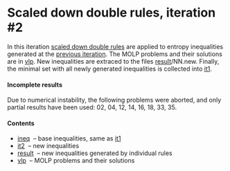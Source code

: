 Scaled down double rules, iteration \#2
====================================

In this iteration [scaled down double rules](../drules.txt) are applied to 
entropy inequalities generated at the [previous
iteration](../iter1/it1.txt). The MOLP problems and their
solutions are in [vlp](vlp). New inequalities 
are extraced to the files [result](result)/NN.new.
Finally, the minimal set with all newly generated inequalities is collected into
[it1](it1.txt).

#### Incomplete results

Due to numerical instability, the following problems were aborted, and only
partial results have been used: 02, 04, 12, 14, 16, 18, 33, 35.

#### Contents

* [ineq](ineq.txt) &nbsp;&ndash; base inequalities, same as
  [it1](../iter1/it1.txt)
* [it2](it2.txt) &nbsp;&ndash; new inequalities
* [result](result) &nbsp;&ndash; new inequalities generated by individual rules
* [vlp](vlp) &nbsp;&ndash; MOLP problems and their solutions


